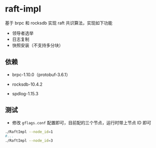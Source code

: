 # raft-impl

基于 brpc 和 rocksdb 实现 raft 共识算法，实现如下功能
* 领导者选举
* 日志复制
* 快照安装（不支持多分块）

## 依赖

* brpc-1.10.0（protobuf-3.6.1）

* rocksdb-10.4.2

* spdlog-1.15.3

## 测试

* 修改 `gflags.conf` 配置即可，目前配的三个节点，运行时带上节点 ID 即可

```bash
./RaftImpl --node_id=1
#...
./RaftImpl --node_id=3
```